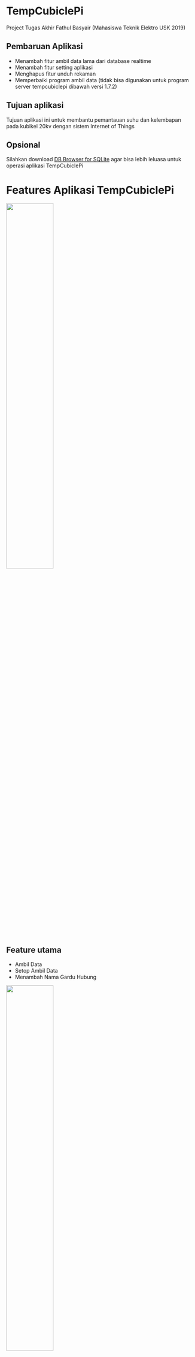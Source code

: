 # TempCubiclePi
Project Tugas Akhir Fathul Basyair (Mahasiswa Teknik Elektro USK 2019)

## Pembaruan Aplikasi
- Menambah fitur ambil data lama dari database realtime
- Menambah fitur setting aplikasi
- Menghapus fitur unduh rekaman
- Memperbaiki program ambil data (tidak bisa digunakan untuk program server tempcubiclepi dibawah versi 1.7.2) 

## Tujuan aplikasi
Tujuan aplikasi ini untuk membantu pemantauan suhu dan kelembapan pada kubikel 20kv dengan sistem Internet of Things

## Opsional
Silahkan download <a href="https://sqlitebrowser.org/dl/">DB Browser for SQLite</a> agar bisa lebih leluasa untuk operasi aplikasi TempCubiclePi

# Features Aplikasi TempCubiclePi
<img align="center" src="./images/tempcubiclepi-interface.png" width="50%">

## Feature utama
- Ambil Data
- Setop Ambil Data
- Menambah Nama Gardu Hubung
<img align="center" src="./images/feature1.png" width="50%">

- Memasukan Data Baru Gardu Hubung
- Hapus data per kubikel (Hapus Kubikel)
- Hapus semua data kubikel (Hapus Gardu Hubung)

- Tampilkan data sensor per kubikel
<img align="center" src="./images/feature-tampilkan-data.png" width="50%">

- Grafik suhu kubikel
- Grafik kelembapan kubikel
- Grafik daya kubikel
<img align="center" src="./images/feature-grafik-suhu.png" width="50%">


## Feature tambahan
- Ambil data lama dari database realtime
<img align="center" src="./images/feature2.png" width="50%">

- Membuat grafik database realtime
<img align="center" src="./images/feature-grafik-rtdb.png" width="50%">

- Setting Aplikasi
<img align="center" src="./images/feature-settings.png" width="50%">

- Restart modul sensor/server secara jarak jauh
<img align="center" src="./images/feature-reset.png" width="50%">

# Spesifikasi Aplikasi TempCubicle Pi
- Windows 7, 8.1, 10, 11 dengan operasi 64 bit (x86_64)
- Ram 4gb atau lebih baik
- Hardisk 200mb atau lebih baik

# Lisensi Aplikasi
Aplikasi ini memiliki lisensi BSD 3-Clause License, dengan catatan
1. Harus memiliki kode keypass aplikasi untuk menjalankan program

<img align="center" src="./images/require-keypass.png" width="50%">

2. Memiliki izin dari developer untuk memodifikasi aplikasi
3. Developer TempCubiclePi tidak bertanggung jawab jika pengguna meng-unduh aplikasi selain dari https://github.com/basyair7/TempCubiclePi (aplikasi bajakan)

## Error 0-1
<img align="center" src="./images/error0-1.png" width="50%">

Jika muncul error seperti ini, pengguna harus memiliki file serviceAccount.json dan index.json. 
File tersebut bisa dapat menghubungi developer <a href="https://t.me/ahul7" target="_blank">Telegram</a>

# Powered By
<p align="center">
    <a href="https://customtkinter.tomschimansky.com/" target="_blank">
        <picture>
            <source media="(prefers-color-scheme: dark)" srcset="https://raw.githubusercontent.com/TomSchimansky/CustomTkinter/master/documentation_images/CustomTkinter_logo_dark.png">
            <img src="https://raw.githubusercontent.com/TomSchimansky/CustomTkinter/master/documentation_images/CustomTkinter_logo_light.png" width="50%">
        </picture>
    </a>
</p>

<h3 align="center"><a href="https://customtkinter.tomschimansky.com/" target="_blank">Custom Tkinter</a></h3>

<p align="center">
    <a href="https://firebase.google.com/" target="_blank">
        <img src="https://www.gstatic.com/devrel-devsite/prod/v4adef427db21a4cd79f489fce8da23c25ef3f53705a17ddcb0611ee166b2e610/firebase/images/lockup.svg" width="30%">
    </a>
</p>

<h3 align="center"><a href="https://firebase.google.com/" target="_blank">Firebase Database</a></h3>

